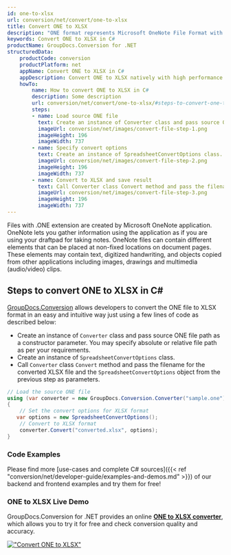 ```yaml
---
id: one-to-xlsx
url: conversion/net/convert/one-to-xlsx
title: Convert ONE to XLSX
description: "ONE format represents Microsoft OneNote File Format with .one extension. Learn how to convert ONE to XLSX file programmatically in C# language using GroupDocs.Conversion for .NET library."
keywords: Convert ONE to XLSX in C#
productName: GroupDocs.Conversion for .NET
structuredData:
    productCode: conversion
    productPlatform: net
    appName: Convert ONE to XLSX in C#
    appDescription: Convert ONE to XLSX natively with high performance using C# language and server side GroupDocs.Conversion for .NET APIs, without the use of any software like Microsoft or Open Office.
    howTo:
        name: How to convert ONE to XLSX in C# 
        description: Some description
        url: conversion/net/convert/one-to-xlsx/#steps-to-convert-one-to-xlsx-in-c
        steps:
        - name: Load source ONE file 
          text: Create an instance of Converter class and pass source ONE file path as a constructor parameter. You may specify absolute or relative file path as per your requirements. 
          imageUrl: conversion/net/images/convert-file-step-1.png
          imageHeight: 196
          imageWidth: 737
        - name: Specify convert options 
          text: Create an instance of SpreadsheetConvertOptions class.
          imageUrl: conversion/net/images/convert-file-step-2.png
          imageHeight: 196
          imageWidth: 737
        - name: Convert to XLSX and save result 
          text: Call Converter class Convert method and pass the filename for the converted HTML file and the SpreadsheetConvertOptions object from the previous step as parameters.
          imageUrl: conversion/net/images/convert-file-step-3.png
          imageHeight: 196
          imageWidth: 737
---
```


Files with .ONE extension are created by Microsoft OneNote application. OneNote lets you gather information using the application as if you are using your draftpad for taking notes. OneNote files can contain different elements that can be placed at non-fixed locations on document pages. These elements may contain text, digitized handwriting, and objects copied from other applications including images, drawings and multimedia (audio/video) clips.

## Steps to convert ONE to XLSX in C#

[GroupDocs.Conversion](https://products.groupdocs.com/conversion/net) allows developers to convert the ONE file to XLSX format in an easy and intuitive way just using a few lines of code as described below:

* Create an instance of `Converter` class and pass source ONE file path as a constructor parameter. You may specify absolute or relative file path as per your requirements. 
* Create an instance of `SpreadsheetConvertOptions` class.
* Call `Converter` class `Convert` method and pass the filename for the converted XLSX file and the `SpreadsheetConvertOptions` object from the previous step as parameters.

```csharp
// Load the source ONE file
using (var converter = new GroupDocs.Conversion.Converter("sample.one"))
{
    // Set the convert options for XLSX format
   var options = new SpreadsheetConvertOptions();
    // Convert to XLSX format
    converter.Convert("converted.xlsx", options);
}
```

### Code Examples

Please find more [use-cases and complete C# sources]({{< ref "conversion/net/developer-guide/examples-and-demos.md" >}}) of our backend and frontend examples and try them for free!

### ONE to XLSX Live Demo

GroupDocs.Conversion for .NET provides an online [**ONE to XLSX converter**](https://products.groupdocs.app/conversion/one-to-xlsx), which allows you to try it for free and check conversion quality and accuracy.

[!["Convert ONE to XLSX"](conversion/net/images/convert-to-xlsx/convert-one-to-xlsx.png)](https://products.groupdocs.app/conversion/one-to-xlsx)
